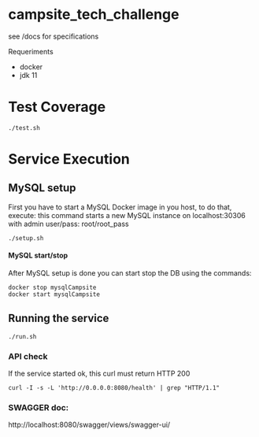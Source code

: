 # campsite_tech_challenge

see /docs for specifications

Requeriments

- docker
- jdk 11


# Test Coverage

````
./test.sh
````




# Service Execution

## MySQL setup
 First you have to start a MySQL Docker image in you host, to do that, execute:
 this command starts a new MySQL instance on localhost:30306 with admin user/pass: root/root_pass
```
./setup.sh
```


#### MySQL start/stop

 After MySQL setup is done you can start stop the DB using the commands:

```
docker stop mysqlCampsite
docker start mysqlCampsite
```




## Running the service

````
./run.sh
````

### API check 

If the service started ok, this curl must return HTTP 200

````
curl -I -s -L 'http://0.0.0.0:8080/health' | grep "HTTP/1.1"
````


### SWAGGER doc:

http://localhost:8080/swagger/views/swagger-ui/





